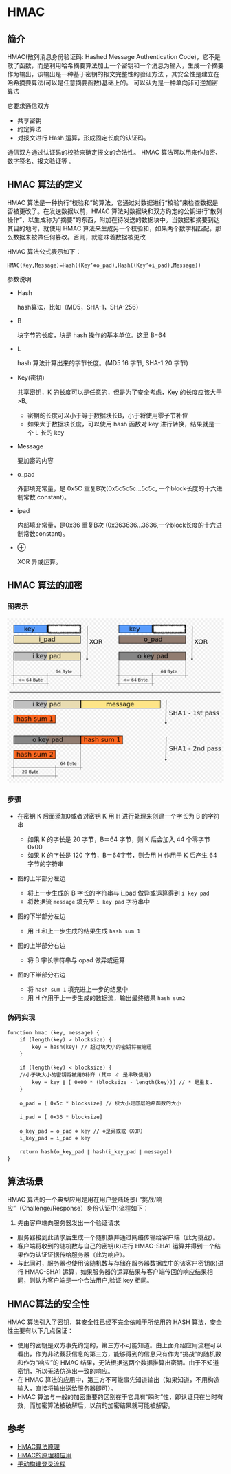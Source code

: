 # HMAC 
## 简介
HMAC(散列消息身份验证码: Hashed Message Authentication Code)，它不是散了函数，而是利用哈希摘要算法加上一个密钥和一个消息为输入，生成一个摘要作为输出，该输出是一种基于密钥的报文完整性的验证方法 ，其安全性是建立在哈希摘要算法(可以是任意摘要函数)基础上的。 可以认为是一种单向非可逆加密算法

它要求通信双方

- 共享密钥
- 约定算法
- 对报文进行 Hash 运算，形成固定长度的认证码。

通信双方通过认证码的校验来确定报文的合法性。 HMAC 算法可以用来作加密、数字签名、报文验证等 。

## HMAC 算法的定义
HMAC 算法是一种执行“校验和”的算法，它通过对数据进行“校验”来检查数据是否被更改了。在发送数据以前，HMAC 算法对数据块和双方约定的公钥进行“散列操作”，以生成称为“摘要”的东西，附加在待发送的数据块中。当数据和摘要到达其目的地时，就使用 HMAC 算法来生成另一个校验和，如果两个数字相匹配，那么数据未被做任何篡改。否则，就意味着数据被更改

HMAC 算法公式表示如下：

	HMAC(Key,Message)=Hash((Key’⊕o_pad),Hash((Key’⊕i_pad),Message))
	
参数说明

- Hash

	hash算法，比如（MD5，SHA-1，SHA-256）
- B

	块字节的长度，块是 hash 操作的基本单位。这里 B=64
- L

	hash 算法计算出来的字节长度。(MD5 16 字节, SHA-1 20 字节)
- Key(密钥)

	共享密钥，K 的长度可以是任意的，但是为了安全考虑，Key 的长度应该大于 >B。
	
	- 密钥的长度可以小于等于数据块长B，小于将使用零子节补位
	- 如果大于数据块长度，可以使用 hash 函数对 key 进行转换，结果就是一个 L 长的 key
- Message

	要加密的内容
- o_pad

	外部填充常量，是 0x5C 重复B次(0x5c5c5c…5c5c, 一个block长度的十六进制常数 constant)。
- ipad

	内部填充常量，是0x36 重复B次  (0x363636…3636,一个block长度的十六进制常数constant)。
- ⊕

	XOR 异或运算。
		
## HMAC 算法的加密
### 图表示
![](./pic/HMAC.png)
### 步骤
-  在密钥 K 后面添加0或者对密钥 K 用 H 进行处理来创建一个字长为 B 的字符串
	- 如果 K 的字长是 20 字节，B＝64 字节，则 K 后会加入 44 个零字节 0x00
	- 如果 K 的字长是 120 字节，B＝64字节，则会用 H 作用于 K 后产生 64 字节的字符串

- 图的上半部分左边
	- 将上一步生成的 B 字长的字符串与 i_pad 做异或运算得到 `i key pad`
	- 将数据流 `message` 填充至 `i key pad` 字符串中
- 图的下半部分左边
	- 用 H 和上一步生成的结果生成 `hash sum 1`
- 图的上半部分右边
	- 将 B 字长字符串与 opad 做异或运算
- 图的下半部分右边
	- 将 `hash sum 1` 填充进上一步的结果中
	- 用 H 作用于上一步生成的数据流，输出最终结果 `hash sum2`

### 伪码实现
	function hmac (key, message) {
		if (length(key) > blocksize) {
			key = hash(key) // 超过块大小的密钥将被缩短
		}
	
		if (length(key) < blocksize) {
		//小于块大小的密钥将被用0补齐 (其中 ∥ 是串联使用)
			key = key ∥ [ 0x00 * (blocksize - length(key))] // * 是重复.
		}
		
		o_pad = [ 0x5c * blocksize] // 块大小是底层哈希函数的大小
	
		i_pad = [ 0x36 * blocksize]
	
		o_key_pad = o_pad ⊕ key // ⊕是异或或（XOR）
		i_key_pad = i_pad ⊕ key
	
		return hash(o_key_pad ∥ hash(i_key_pad ∥ message)) 
	}

## 算法场景
HMAC 算法的一个典型应用是用在用户登陆场景( “挑战/响应”（Challenge/Response）身份认证中)流程如下：

1. 先由客户端向服务器发出一个验证请求
- 服务器接到此请求后生成一个随机数并通过网络传输给客户端（此为挑战）。
- 客户端将收到的随机数与自己的密钥(k)进行 HMAC-SHA1 运算并得到一个结果作为认证证据传给服务器（此为响应）。
- 与此同时，服务器也使用该随机数与存储在服务器数据库中的该客户密钥(k)进行 HMAC-SHA1 运算，如果服务器的运算结果与客户端传回的响应结果相同，则认为客户端是一个合法用户,验证 key 相同。

## HMAC算法的安全性
HMAC 算法引入了密钥，其安全性已经不完全依赖于所使用的 HASH 算法，安全性主要有以下几点保证：

- 使用的密钥是双方事先约定的，第三方不可能知道。由上面介绍应用流程可以看出，作为非法截获信息的第三方，能够得到的信息只有作为“挑战”的随机数和作为“响应”的 HMAC 结果，无法根据这两个数据推算出密钥。由于不知道密钥，所以无法仿造出一致的响应。
- 在 HMAC 算法的应用中，第三方不可能事先知道输出（如果知道，不用构造输入，直接将输出送给服务器即可）。
- HMAC 算法与一般的加密重要的区别在于它具有“瞬时”性，即认证只在当时有效，而加密算法被破解后，以前的加密结果就可能被解密。

## 参考
- [HMAC算法原理](https://www.cnblogs.com/shoshana-kong/p/11497676.html)
- [HMAC的原理和应用](https://blog.csdn.net/yasi_xi/article/details/19968449)
- [手动构建登录流程](https://developers.facebook.com/docs/facebook-login/manually-build-a-login-flow)